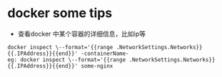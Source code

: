 # docker some tips

- 查看docker 中某个容器的详细信息，比如ip等
```
docker inspect \--format='{{range .NetworkSettings.Networks}}{{.IPAddress}}{{end}}' -containerName-
eg: docker inspect \--format='{{range .NetworkSettings.Networks}}{{.IPAddress}}{{end}}' some-nginx
```